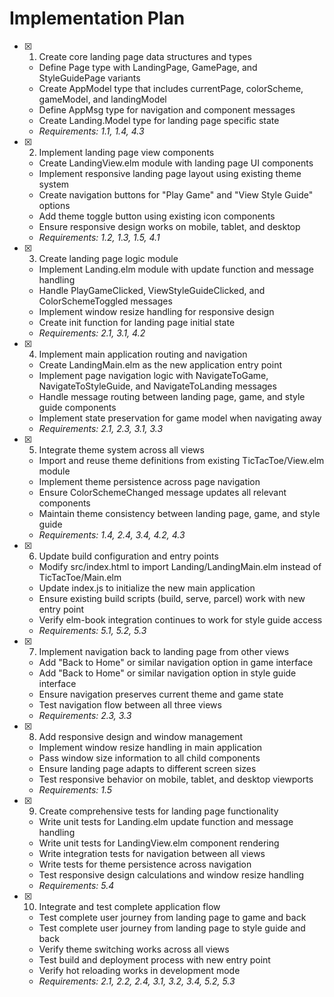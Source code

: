 # Implementation Plan

- [x] 1. Create core landing page data structures and types
  - Define Page type with LandingPage, GamePage, and StyleGuidePage variants
  - Create AppModel type that includes currentPage, colorScheme, gameModel, and landingModel
  - Define AppMsg type for navigation and component messages
  - Create Landing.Model type for landing page specific state
  - _Requirements: 1.1, 1.4, 4.3_

- [x] 2. Implement landing page view components
  - Create LandingView.elm module with landing page UI components
  - Implement responsive landing page layout using existing theme system
  - Create navigation buttons for "Play Game" and "View Style Guide" options
  - Add theme toggle button using existing icon components
  - Ensure responsive design works on mobile, tablet, and desktop
  - _Requirements: 1.2, 1.3, 1.5, 4.1_

- [x] 3. Create landing page logic module
  - Implement Landing.elm module with update function and message handling
  - Handle PlayGameClicked, ViewStyleGuideClicked, and ColorSchemeToggled messages
  - Implement window resize handling for responsive design
  - Create init function for landing page initial state
  - _Requirements: 2.1, 3.1, 4.2_

- [x] 4. Implement main application routing and navigation
  - Create LandingMain.elm as the new application entry point
  - Implement page navigation logic with NavigateToGame, NavigateToStyleGuide, and NavigateToLanding messages
  - Handle message routing between landing page, game, and style guide components
  - Implement state preservation for game model when navigating away
  - _Requirements: 2.1, 2.3, 3.1, 3.3_

- [x] 5. Integrate theme system across all views
  - Import and reuse theme definitions from existing TicTacToe/View.elm module
  - Implement theme persistence across page navigation
  - Ensure ColorSchemeChanged message updates all relevant components
  - Maintain theme consistency between landing page, game, and style guide
  - _Requirements: 1.4, 2.4, 3.4, 4.2, 4.3_

- [x] 6. Update build configuration and entry points
  - Modify src/index.html to import Landing/LandingMain.elm instead of TicTacToe/Main.elm
  - Update index.js to initialize the new main application
  - Ensure existing build scripts (build, serve, parcel) work with new entry point
  - Verify elm-book integration continues to work for style guide access
  - _Requirements: 5.1, 5.2, 5.3_

- [x] 7. Implement navigation back to landing page from other views
  - Add "Back to Home" or similar navigation option in game interface
  - Add "Back to Home" or similar navigation option in style guide interface
  - Ensure navigation preserves current theme and game state
  - Test navigation flow between all three views
  - _Requirements: 2.3, 3.3_

- [x] 8. Add responsive design and window management
  - Implement window resize handling in main application
  - Pass window size information to all child components
  - Ensure landing page adapts to different screen sizes
  - Test responsive behavior on mobile, tablet, and desktop viewports
  - _Requirements: 1.5_

- [x] 9. Create comprehensive tests for landing page functionality
  - Write unit tests for Landing.elm update function and message handling
  - Write unit tests for LandingView.elm component rendering
  - Write integration tests for navigation between all views
  - Write tests for theme persistence across navigation
  - Test responsive design calculations and window resize handling
  - _Requirements: 5.4_

- [x] 10. Integrate and test complete application flow
  - Test complete user journey from landing page to game and back
  - Test complete user journey from landing page to style guide and back
  - Verify theme switching works across all views
  - Test build and deployment process with new entry point
  - Verify hot reloading works in development mode
  - _Requirements: 2.1, 2.2, 2.4, 3.1, 3.2, 3.4, 5.2, 5.3_